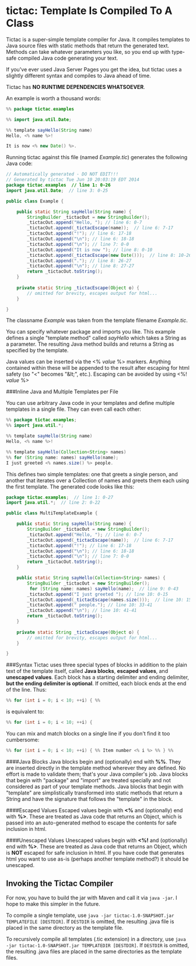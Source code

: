 # tictac: Template Is Compiled To A Class

Tictac is a super-simple template compiler for Java.  It compiles templates to Java source files with static methods that return the generated text.  Methods can take whatever parameters you like, so you end up with type-safe compiled Java code generating your text.

If you've ever used Java Server Pages you get the idea, but tictac uses a slightly different syntax and compiles to Java ahead of time.

Tictac has **NO RUNTIME DEPENDENCIES WHATSOEVER**.

An example is worth a thousand words:


```java
%% package tictac.examples

%% import java.util.Date;

%% template sayHello(String name)
Hello, <% name %>!

It is now <% new Date() %>.
```
Running tictac against this file (named _Example.tic_) generates the following Java code:

```java
// Automatically generated - DO NOT EDIT!!!
// Generated by tictac Tue Jun 10 20:03:19 EDT 2014
package tictac.examples  // line 1: 0-26
import java.util.Date;  // line 3: 0-25

public class Example {

	public static String sayHello(String name) {
		StringBuilder _tictacOut = new StringBuilder();
		_tictacOut.append("Hello, "); // line 6: 0-7
		_tictacOut.append(_tictacEscape(name));  // line 6: 7-17
		_tictacOut.append("!"); // line 6: 17-18
		_tictacOut.append("\n"); // line 6: 18-18
		_tictacOut.append("\n"); // line 7: 0-0
		_tictacOut.append("It is now "); // line 8: 0-10
		_tictacOut.append(_tictacEscape(new Date()));  // line 8: 10-26
		_tictacOut.append("."); // line 8: 26-27
		_tictacOut.append("\n"); // line 8: 27-27
		return _tictacOut.toString();
	}
    
    private static String _tictacEscape(Object o) {
    	// omitted for brevity, escapes output for html...
    }

}
```
The classname _Example_ was taken from the template filename _Example.tic_.

You can specify whatever package and imports you like.  This example defines a single "template method" called _sayHello_ which takes a String as a parameter.  The resulting Java method builds and returns a String as specified by the template.

Java values can be inserted via the <% _value_ %> markers.  Anything contained within these will be appended to the result after escaping for html safety (so "<" becomes "&amp;lt;", etc.).  Escaping can be avoided by using <%! _value_ %>

###Inline Java and Multiple Templates per File

You can use arbitrary Java code in your templates and define multiple templates in a single file.  They can even call each other:

```java
%% package tictac.examples;
%% import java.util.*;

%% template sayHello(String name)
Hello, <% name %>!

%% template sayHello(Collection<String> names)
%% for (String name: names) sayHello(name);
I just greeted <% names.size() %> people.
```

This defines two simple templates: one that greets a single person, and another that iterates over a Collection of names and greets them each using the first template.  The generated code looks like this:

```java
package tictac.examples;  // line 1: 0-27
import java.util.*;  // line 2: 0-22

public class MultiTemplateExample {

	public static String sayHello(String name) {
		StringBuilder _tictacOut = new StringBuilder();
		_tictacOut.append("Hello, "); // line 6: 0-7
		_tictacOut.append(_tictacEscape(name));  // line 6: 7-17
		_tictacOut.append("!"); // line 6: 17-18
		_tictacOut.append("\n"); // line 6: 18-18
		_tictacOut.append("\n"); // line 7: 0-0
		return _tictacOut.toString();
	}

	public static String sayHello(Collection<String> names) {
		StringBuilder _tictacOut = new StringBuilder();
		 for (String name: names) sayHello(name);  // line 9: 0-43
		_tictacOut.append("I just greeted "); // line 10: 0-15
		_tictacOut.append(_tictacEscape(names.size()));  // line 10: 15-33
		_tictacOut.append(" people."); // line 10: 33-41
		_tictacOut.append("\n"); // line 10: 41-41
		return _tictacOut.toString();
	}
    
    private static String _tictacEscape(Object o) {
    	// omitted for brevity, escapes output for html...
    }

}

```


###Syntax
Tictac uses three special types of blocks in addition to the plain text of the template itself, called **Java blocks**, **escaped values**, and **unescaped values**.  Each block has a starting delimiter and ending delimiter, **but the ending delimiter is optional**.  If omitted, each block ends at the end of the line.  Thus:

```java
%% for (int i = 0; i < 10; ++i) { %%
```
is equivalent to:
```java
%% for (int i = 0; i < 10; ++i) {
```

You can mix and match blocks on a single line if you don't find it too cumbersome:
```java
%% for (int i = 0; i < 10; ++i) { %% Item number <% i %> %% } %%
```

####Java Blocks
Java blocks begin and (optionally) end with **%%**.  They are inserted directly in the template method wherever they are defined.  No effort is made to validate them; that's your Java compiler's job.  Java blocks that begin with "package" and "import" are treated specially and not considered as part of your template methods.  Java blocks that begin with "template" are simplistically transformed into static methods that return a String and have the signature that follows the "template" in the block.

####Escaped Values
Escaped values begin with **<%** and (optionally) end with **%>**.  These are treated as Java code that returns an Object, which is passed into an auto-generated method to escape the contents for safe inclusion in html.

####Unescaped Values
Unescaped values begin with **<%!** and (optionally) end with **%>**.  These are treated as Java code that returns an Object, which is **NOT** escaped for safe inclusion in html.  If you have code that generates html you want to use as-is (perhaps another template method?) it should be unescaped.

## Invoking the Tictac Compiler

For now, you have to build the jar with Maven and call it via ```java -jar```.  I hope to make this simpler in the future.

To compile a single template, use ```java -jar tictac-1.0-SNAPSHOT.jar TEMPLATEFILE [DESTDIR]```.  If ```DESTDIR``` is omitted, the resulting .java file is placed in the same directory as the template file.

To recursively compile all templates (.tic extension) in a directory, use ```java -jar tictac-1.0-SNAPSHOT.jar TEMPLATEDIR [DESTDIR]```.  If ```DESTDIR``` is omitted, the resulting .java files are placed in the same directories as the template files.

